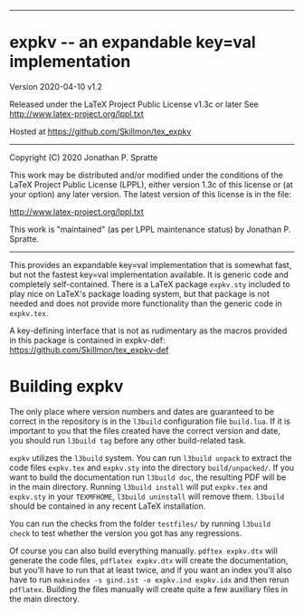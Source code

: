 -------------------------------------------------------------------------------
# expkv -- an expandable key=val implementation

Version 2020-04-10 v1.2

Released under the LaTeX Project Public License v1.3c or later
See http://www.latex-project.org/lppl.txt

Hosted at https://github.com/Skillmon/tex_expkv

-------------------------------------------------------------------------------

Copyright (C) 2020 Jonathan P. Spratte

This  work may be  distributed and/or  modified under  the conditions  of the
LaTeX Project Public License (LPPL),  either version 1.3c  of this license or
(at your option) any later version.  The latest version of this license is in
the file:

  http://www.latex-project.org/lppl.txt

This work is "maintained" (as per LPPL maintenance status) by
  Jonathan P. Spratte.

-------------------------------------------------------------------------------

This provides an expandable key=val implementation that is somewhat fast, but
not the fastest key=val implementation available. It is generic code and
completely self-contained. There is a LaTeX package `expkv.sty` included to play
nice on LaTeX's package loading system, but that package is not needed and does
not provide more functionality than the generic code in `expkv.tex`.

A key-defining interface that is not as rudimentary as the macros provided in
this package is contained in expkv-def:
https://github.com/Skillmon/tex_expkv-def

# Building expkv

The only place where version numbers and dates are guaranteed to be correct in
the repository is in the `l3build` configuration file `build.lua`. If it is
important to you that the files created have the correct version and date, you
should run `l3build tag` before any other build-related task.

`expkv` utilizes the `l3build` system. You can run `l3build unpack` to extract
the code files `expkv.tex` and `expkv.sty` into the directory `build/unpacked/`.
If you want to build the documentation run `l3build doc`, the resulting PDF will
be in the main directory. Running `l3build install` will put `expkv.tex` and
`expkv.sty` in your `TEXMFHOME`, `l3build uninstall` will remove them. `l3build`
should be contained in any recent LaTeX installation.

You can run the checks from the folder `testfiles/` by running `l3build check`
to test whether the version you got has any regressions.

Of course you can also build everything manually. `pdftex expkv.dtx` will
generate the code files, `pdflatex expkv.dtx` will create the documentation, but
you'll have to run that at least twice, and if you want an index you'll also
have to run `makeindex -s gind.ist -o expkv.ind expkv.idx` and then rerun
`pdflatex`. Building the files manually will create quite a few auxiliary files
in the main directory.
